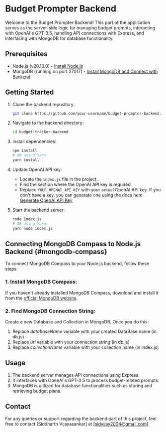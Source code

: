 # Budget Prompter Backend

Welcome to the Budget Prompter Backend! This part of the application serves as the server-side logic for managing budget prompts, interacting with OpenAI's GPT-3.5, handling API connections with Express, and interfacing with MongoDB for database functionality.

## Prerequisites

- Node.js (v20.10.0) - [Install Node.js](https://nodejs.org/)
- MongoDB (running on port 27017) - [Install MongoDB and Connect with Backend](#mongodb-compass)

## Getting Started

1. Clone the backend repository:

    ```bash
    git clone https://github.com/your-username/budget-prompter-backend.git
    ```

2. Navigate to the backend directory:

    ```bash
    cd budget-tracker-backend
    ```

4. Install dependencies:

    ```bash
    npm install
    # OR using Yarn
    yarn install
    ```

5. Update OpenAI API key:

   - Locate the `index.js` file in the project.
   - Find the section where the OpenAI API key is required.
   - Replace `YOUR_OPENAI_API_KEY` with your actual OpenAI API key.
     If you don't have a key, you can generate one using the docs here [Generate OpenAI API Key](https://platform.openai.com/docs/quickstart?context=python)

6. Start the backend server:

    ```bash
    node index.js
    # OR using Yarn
    yarn node index.js
    ```

## Connecting MongoDB Compass to Node.js Backend {#mongodb-compass}

To connect MongoDB Compass to your Node.js backend, follow these steps:

### 1. Install MongoDB Compass:

If you haven't already installed MongoDB Compass, download and install it from the [official MongoDB website](https://www.mongodb.com/try/download/compass).

### 2. Find MongoDB Connection String:

Create a new Database and Collection in MongoDB. Once you do this:
1. Replace *databaseName* variable with your created DataBase name (in db.js)
2. Replace *uri* variable with your connection string (in db.js)
3. Replace *collectionName* variable with your collection name (in index.js)


## Usage

1. The backend server manages API connections using Express.
2. It interfaces with OpenAI's GPT-3.5 to process budget-related prompts.
3. MongoDB is utilized for database functionalities such as storing and retrieving budget plans.


## Contact

For any queries or support regarding the backend part of this project, feel free to contact [Siddharth Vijayasankar] at [sidvijay2004@gmail.com].
